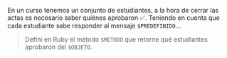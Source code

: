 En un curso tenemos un conjunto de estudiantes, a la hora de cerrar las actas es necesario saber quiénes aprobaron :white_check_mark:. Teniendo en cuenta que cada estudiante sabe responder al mensaje `$PREDEFINIDO`...

> Definí en Ruby el método `$METODO` que retorne qué estudiantes aprobaron del `$OBJETO`.